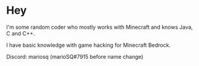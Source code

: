 # Hey

I'm some random coder who mostly works with Minecraft and knows Java, C and C++.

I have basic knowledge with game hacking for Minecraft Bedrock.

Discord: mariosq (marioSQ#7915 before name change)
